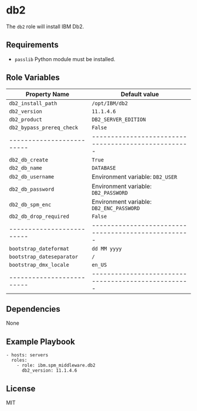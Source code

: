 # db2

The `db2` role will install IBM Db2.

## Requirements

* `passlib` Python module must be installed.

## Role Variables

| Property Name             | Default value                                       |
| ------------------------- | --------------------------------------------------- |
| `db2_install_path`        | `/opt/IBM/db2`                                      |
| `db2_version`             | `11.1.4.6`                                          |
| `db2_product`             | `DB2_SERVER_EDITION`                                |
| `db2_bypass_prereq_check` | `False`                                             |
| ------------------------- | --------------------------------------------------- |
| `db2_db_create`           | `True`                                              |
| `db2_db_name`             | `DATABASE`                                          |
| `db2_db_username`         | Environment variable: `DB2_USER`                    |
| `db2_db_password`         | Environment variable: `DB2_PASSWORD`                |
| `db2_db_spm_enc`          | Environment variable: `DB2_ENC_PASSWORD`            |
| `db2_db_drop_required`    | `False`                                             |
| ------------------------- | --------------------------------------------------- |
| `bootstrap_dateformat`    | `dd MM yyyy`                                        |
| `bootstrap_dateseparator` | `/`                                                 |
| `bootstrap_dmx_locale`    | `en_US`                                             |
| ------------------------- | --------------------------------------------------- |

## Dependencies

None

## Example Playbook

```
- hosts: servers
  roles:
    - role: ibm.spm_middleware.db2
      db2_version: 11.1.4.6
```

## License

MIT
